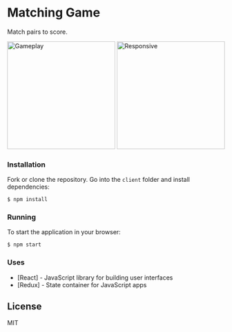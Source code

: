 # Matching Game

Match pairs to score.

<p float="left">
<img src="../assets/game.gif" alt="Gameplay" width="250" height="250"/>
<img src="../assets/responsive.gif" alt="Responsive" width="250" height="250"/>
</p>

### Installation

Fork or clone the repository. Go into the `client` folder and install dependencies:

```sh
$ npm install
```

### Running

To start the application in your browser:

```sh
$ npm start
```

### Uses

- [React] - JavaScript library for building user interfaces
- [Redux] - State container for JavaScript apps

## License

MIT
